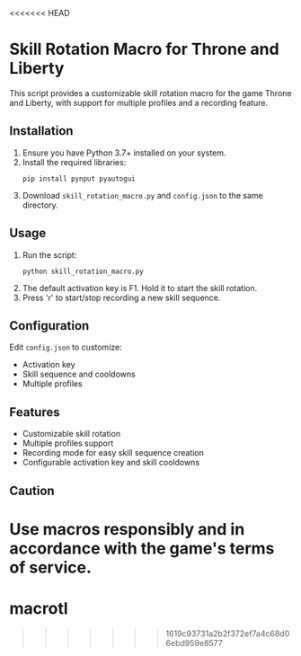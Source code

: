 <<<<<<< HEAD

# Skill Rotation Macro for Throne and Liberty

This script provides a customizable skill rotation macro for the game Throne and Liberty, with support for multiple profiles and a recording feature.

## Installation

1. Ensure you have Python 3.7+ installed on your system.
2. Install the required libraries:
   ```
   pip install pynput pyautogui
   ```
3. Download `skill_rotation_macro.py` and `config.json` to the same directory.

## Usage

1. Run the script:
   ```
   python skill_rotation_macro.py
   ```
2. The default activation key is F1. Hold it to start the skill rotation.
3. Press 'r' to start/stop recording a new skill sequence.

## Configuration

Edit `config.json` to customize:
- Activation key
- Skill sequence and cooldowns
- Multiple profiles

## Features

- Customizable skill rotation
- Multiple profiles support
- Recording mode for easy skill sequence creation
- Configurable activation key and skill cooldowns

## Caution

Use macros responsibly and in accordance with the game's terms of service.
=======
# macrotl
>>>>>>> 1619c93731a2b2f372ef7a4c68d06ebd959e8577
